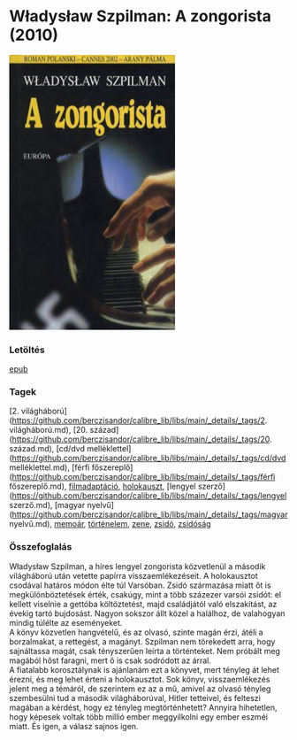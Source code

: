# <a name="id_170">Władysław Szpilman: A zongorista (2010)</a>
<img src="https://github.com/BercziSandor/calibre_lib/raw/main/libs/main/Wladyslaw%20Szpilman/A%20zongorista%20%28170%29/cover.jpg" alt="cover" width="300"/>

### Letöltés
[epub](https://github.com/BercziSandor/calibre_lib/raw/main/libs/main/Wladyslaw%20Szpilman/A%20zongorista%20%28170%29/A%20zongorista%20-%20Wladyslaw%20Szpilman.epub)

### Tagek
[2. világháború](https://github.com/berczisandor/calibre_lib/libs/main/_details/_tags/2. világháború.md), [20. század](https://github.com/berczisandor/calibre_lib/libs/main/_details/_tags/20. század.md), [cd/dvd melléklettel](https://github.com/berczisandor/calibre_lib/libs/main/_details/_tags/cd/dvd melléklettel.md), [férfi főszereplő](https://github.com/berczisandor/calibre_lib/libs/main/_details/_tags/férfi főszereplő.md), [filmadaptáció](https://github.com/berczisandor/calibre_lib/libs/main/_details/_tags/filmadaptáció.md), [holokauszt](https://github.com/berczisandor/calibre_lib/libs/main/_details/_tags/holokauszt.md), [lengyel szerző](https://github.com/berczisandor/calibre_lib/libs/main/_details/_tags/lengyel szerző.md), [magyar nyelvű](https://github.com/berczisandor/calibre_lib/libs/main/_details/_tags/magyar nyelvű.md), [memoár](https://github.com/berczisandor/calibre_lib/libs/main/_details/_tags/memoár.md), [történelem](https://github.com/berczisandor/calibre_lib/libs/main/_details/_tags/történelem.md), [zene](https://github.com/berczisandor/calibre_lib/libs/main/_details/_tags/zene.md), [zsidó](https://github.com/berczisandor/calibre_lib/libs/main/_details/_tags/zsidó.md), [zsidóság](https://github.com/berczisandor/calibre_lib/libs/main/_details/_tags/zsidóság.md)

### Összefoglalás
<div>
<p>Władysław ​Szpilman, a híres lengyel zongorista közvetlenül a második világháború után vetette papírra visszaemlékezéseit. A holokausztot csodával határos módon élte túl Varsóban. Zsidó származása miatt őt is megkülönböztetések érték, csakúgy, mint a több százezer varsói zsidót: el kellett viselnie a gettóba költöztetést, majd családjától való elszakítást, az évekig tartó bujdosást. Nagyon sokszor állt közel a halálhoz, de valahogyan mindig túlélte az eseményeket.<br>A könyv közvetlen hangvételű, és az olvasó, szinte magán érzi, átéli a borzalmakat, a rettegést, a magányt. Szpilman nem törekedett arra, hogy sajnáltassa magát, csak tényszerűen leírta a történteket. Nem próbált meg magából hőst faragni, mert ő is csak sodródott az árral.<br>A fiatalabb korosztálynak is ajánlanám ezt a könyvet, mert tényleg át lehet érezni, és meg lehet érteni a holokausztot. Sok könyv, visszaemlékezés jelent meg a témáról, de szerintem ez az a mű, amivel az olvasó tényleg szembesülni tud a második világháborúval, Hitler tetteivel, és felteszi magában a kérdést, hogy ez tényleg megtörténhetett? Annyira hihetetlen, hogy képesek voltak több millió ember meggyilkolni egy ember eszméi miatt. És igen, a válasz sajnos igen.</p></div>


